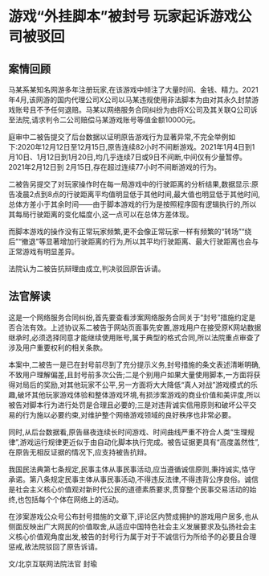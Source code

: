 # 游戏“外挂脚本”被封号 玩家起诉游戏公司被驳回

## 案情回顾

马某系某知名网游多年注册玩家,在该游戏中倾注了大量时间、金钱、精力。2021年4月,该网游的国内代理公司X公司以马某违规使用非法脚本为由对其永久封禁游戏账号且不予任何退赔。马某以网络服务合同纠纷为由将X公司及其关联Q公司诉至法院,请求判令二公司赔偿马某游戏账号等值金额10000元。

庭审中二被告提交了后台数据以证明原告游戏行为显著异常,不完全举例如下:2020年12月12日至12月15日,原告连续82小时不间断游戏。2021年1月4日到1月10日、1月12日到1月20日,均几乎连续7日或9日不间断,中间仅有少量暂停。2021年2月12日到 2月15日,存在超过连续77小时不间断游戏的行为。

二被告另提交了对玩家操作时在每一局游戏中的行驶距离的分析结果,数据显示:原告凌晨2点到8点的行驶距离平均值明显低于其他时间,最大值也明显低于其他时间,总体方差小于其余时间——由于脚本游戏的行为是按照程序固有逻辑执行的,所以其每局行驶距离的变化幅度小,这一点可以在总体方差体现。

而脚本游戏的操作没有正常玩家频繁,更不会像正常玩家一样有频繁的“转场”“绕后”“撤退”等显著增加行驶距离的行为,所以其平均行驶距离、最大行驶距离也会与正常游戏有明显差异。

法院认为二被告抗辩理由成立,判决驳回原告诉请。

## 法官解读

这是一个网络服务合同纠纷,首先要查看涉案网络服务合同关于“封号”措施约定是否合法有效。上述协议系二被告于网站页面事先安置,游戏用户在接受原K网站数据继承时,必须选择同意才能继续使用账号,属于典型的格式合同,所以法院重点审查了涉及用户重要权利的相关条款。

本案中,二被告一是已在封号前尽到了充分提示义务,封号措施的条文表述清晰明确,不致用户理解偏差,且封号前多次公告;二是个别用户如果大量使用脚本,一方面将获得对局后的奖励,对其他玩家不公平,另一方面将大大降低“真人对战”游戏模式的乐趣,破坏其他玩家游戏体验和整体游戏环境,有损涉案游戏的商业价值和美评度,所以被告对脚本行为进行处罚是合理且必要的;三是对违背诚实信用原则和破坏公平交易的行为施以必要约束,对维护整个网络游戏领域的良好秩序也非常必要。

同时,从后台数据看,原告昼夜连续长时间游戏、时间曲线严重不符合人类“生理规律”,游戏运行规律更近似于由自动化脚本执行完成。被告证据更具有“高度盖然性”,在原告无相反证据的情况下,应支持被告抗辩。

我国民法典第七条规定,民事主体从事民事活动,应当遵循诚信原则,秉持诚实,恪守承诺。第八条规定民事主体从事民事活动,不得违反法律,不得违背公序良俗。诚信是社会主义核心价值观对新时代公民的道德素质要求,贯穿整个民事交易活动的始终,也包括每个个体在网络上的活动。

在涉案游戏公众号公布封号措施的文章下,评论区内赞成拥护的游戏用户居多,也从侧面反映出广大网民的价值取舍,从适应中国特色社会主义发展要求及弘扬社会主义核心价值观角度出发,被告的封号行为属于对于不诚信行为所给予的必要且合理惩戒,故法院驳回了原告诉请。

文/北京互联网法院法官 封瑜
